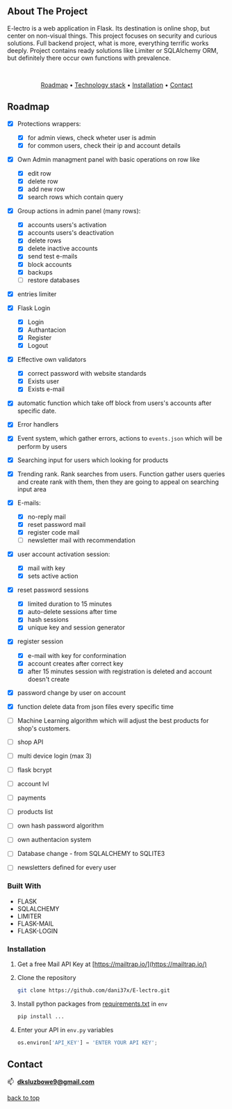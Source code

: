 ## About The Project
<a name="readme-top"></a>

E-lectro is a web application in Flask. Its destination is online shop, but  center on non-visual things. This project focuses on security and curious  solutions. Full backend project, what is more, everything terrific works deeply. Project contains ready solutions like Limiter or SQLAlchemy ORM, but definitely there occur own functions with prevalence.

<br>
<div align="center">

  [Roadmap](#roadmap) •
  [Technology stack](#technology_stack) •
  [Installation](#installation) •
  [Contact](#contact)
  
 </div>

## Roadmap

<a name="roadmap"></a>

- [x] Protections wrappers:
  - [x] for admin views, check wheter user is admin
  - [x] for common users, check their ip and account details
- [x] Own Admin managment panel with basic operations on row like
  - [x] edit row
  - [x] delete row
  - [x] add new row
  - [x] search rows which contain query
- [x] Group actions in admin panel (many rows):
  - [x] accounts users's activation
  - [x] accounts users's deactivation
  - [x] delete rows
  - [x] delete inactive accounts
  - [x] send test e-mails
  - [x] block accounts
  - [x] backups
  - [ ] restore databases
- [x] entries limiter 
- [x] Flask Login
  - [x] Login
  - [x] Authantacion
  - [x] Register
  - [x] Logout
- [x] Effective own validators
  - [x] correct password with website standards
  - [x] Exists user
  - [x] Exists e-mail
- [x] automatic function which take off block from users's accounts after specific date.
- [x] Error handlers
- [x] Event system, which gather errors, actions to `events.json` which will be perform by users
- [x] Searching input for users which looking for products
- [x] Trending rank. Rank searches from users. Function gather users queries and create rank with them, then they are going to appeal on searching input area
- [x] E-mails:
  - [x] no-reply mail
  - [x] reset password mail
  - [x] register code mail
  - [ ] newsletter mail with recommendation
- [x] user account activation session:
  - [x] mail with key
  - [x] sets active action
- [x] reset password sessions  
  - [x] limited duration to 15 minutes
  - [x] auto-delete sessions after time
  - [x] hash sessions
  - [x] unique key and session generator
- [x] register session
  -[x] e-mail with key for conformination
  -[x] account creates after correct key
  -[x] after 15 minutes session with registration is deleted and account doesn't create
- [x] password change by user on account
- [x] function delete data from json files every specific time   
- [ ] Machine Learning algorithm which will adjust the best products for shop's customers.
- [ ] shop API
- [ ] multi device login (max 3)
- [ ] flask bcrypt
- [ ] account lvl
- [ ] payments
- [ ] products list
- [ ] own hash password algorithm
- [ ] own authentacion system
- [ ] Database change - from SQLALCHEMY to SQLITE3
- [ ] newsletters defined for every user
 

### Built With
<a name="technology_stack"></a>
* FLASK
* SQLALCHEMY
* LIMITER
* FLASK-MAIL
* FLASK-LOGIN


### Installation
<a name="installation"></a>

1. Get a free Mail API Key at [https://mailtrap.io/](https://mailtrap.io/)

2. Clone the repository
   ```sh
   git clone https://github.com/dani37x/E-lectro.git
   ```
3. Install python packages from [requirements.txt](https://github.com/dani37x/E-lectro/blob/master/requirements.txt) in `env`
   ```sh
   pip install ...
   ```
4. Enter your API in `env.py` variables
   ```python
   os.environ['API_KEY'] = 'ENTER YOUR API KEY';
   ```



## Contact
<a name="contact"></a>
📫&nbsp;  **dksluzbowe9@gmail.com**



<p align="left"><a href="#readme-top">back to top</a></p>